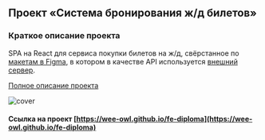 ## Проект «Система бронирования ж/д билетов»

### Краткое описание проекта
SPA на React для сервиса покупки билетов на ж/д, свёрстанное по [макетам в Figma](https://www.figma.com/file/7981GjEsjSpBUKolk4xFoT/%D0%97%D0%B0%D0%BA%D0%B0%D0%B7-%D0%B1%D0%B8%D0%BB%D0%B5%D1%82%D0%BE%D0%B2?node-id=0%3A1), в котором в качестве API используется [внешний сервер](https://students.netoservices.ru/fe-diplom/).  

[Полное описание проекта](https://github.com/netology-code/fe-2-diplom/tree/master)

![cover](https://github.com/wee-owl/fe-diploma/assets/95621680/2a3e1a90-2877-4192-8a48-431332495a99)

#### Ссылка на проект [https://wee-owl.github.io/fe-diploma](https://wee-owl.github.io/fe-diploma)
